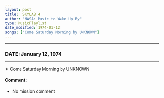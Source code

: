 ```yaml
---
layout: post
title:  SKYLAB 4
author: "NASA: Music to Wake Up By"
type: MusicPlaylist
date_modified: 1974-01-12
songs: ["Come Saturday Morning by UNKNOWN"]
---
```


----
### DATE: January 12, 1974
----
✦ Come Saturday Morning by UNKNOWN

#### Comment:
* No mission comment



<br/>
<center>
	<a target="_blank"
	   href="https://twitter.com/intent/tweet?hashtags=Space,NASA,Playlist,NASAWakeupCalls,SpaceProgram&text={{ page.author}}, '{{ page.songs.first }}' {{ page.title }}, {{ page.date | date: '%B %d, %Y' }}. {{ site.url }}{{ page.url }} @nasawakeupcalls">
	   <i class="fab fa-twitter" alt="Tweet this page" style="font-size: 1.3em;"></i>
	</a>
	&nbsp; 	<i class="fas fa-user-astronaut" style="font-size: 1.5em;"></i> &nbsp;
    <a type="amzn" search="'Come Saturday Morning by UNKNOWN'" category="popular music">
        <i class="fab fa-amazon" style="font-size: 1.3em;"></i>
    </a>
</center>
